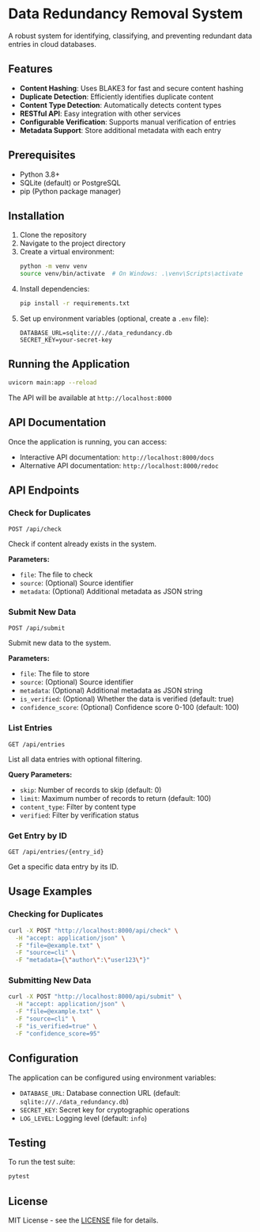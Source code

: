 # Data Redundancy Removal System

A robust system for identifying, classifying, and preventing redundant data entries in cloud databases.

## Features

- **Content Hashing**: Uses BLAKE3 for fast and secure content hashing
- **Duplicate Detection**: Efficiently identifies duplicate content
- **Content Type Detection**: Automatically detects content types
- **RESTful API**: Easy integration with other services
- **Configurable Verification**: Supports manual verification of entries
- **Metadata Support**: Store additional metadata with each entry

## Prerequisites

- Python 3.8+
- SQLite (default) or PostgreSQL
- pip (Python package manager)

## Installation

1. Clone the repository
2. Navigate to the project directory
3. Create a virtual environment:
   ```bash
   python -m venv venv
   source venv/bin/activate  # On Windows: .\venv\Scripts\activate
   ```
4. Install dependencies:
   ```bash
   pip install -r requirements.txt
   ```
5. Set up environment variables (optional, create a `.env` file):
   ```
   DATABASE_URL=sqlite:///./data_redundancy.db
   SECRET_KEY=your-secret-key
   ```

## Running the Application

```bash
uvicorn main:app --reload
```

The API will be available at `http://localhost:8000`

## API Documentation

Once the application is running, you can access:

- Interactive API documentation: `http://localhost:8000/docs`
- Alternative API documentation: `http://localhost:8000/redoc`

## API Endpoints

### Check for Duplicates

```
POST /api/check
```

Check if content already exists in the system.

**Parameters:**
- `file`: The file to check
- `source`: (Optional) Source identifier
- `metadata`: (Optional) Additional metadata as JSON string

### Submit New Data

```
POST /api/submit
```

Submit new data to the system.

**Parameters:**
- `file`: The file to store
- `source`: (Optional) Source identifier
- `metadata`: (Optional) Additional metadata as JSON string
- `is_verified`: (Optional) Whether the data is verified (default: true)
- `confidence_score`: (Optional) Confidence score 0-100 (default: 100)

### List Entries

```
GET /api/entries
```

List all data entries with optional filtering.

**Query Parameters:**
- `skip`: Number of records to skip (default: 0)
- `limit`: Maximum number of records to return (default: 100)
- `content_type`: Filter by content type
- `verified`: Filter by verification status

### Get Entry by ID

```
GET /api/entries/{entry_id}
```

Get a specific data entry by its ID.

## Usage Examples

### Checking for Duplicates

```bash
curl -X POST "http://localhost:8000/api/check" \
  -H "accept: application/json" \
  -F "file=@example.txt" \
  -F "source=cli" \
  -F "metadata={\"author\":\"user123\"}"
```

### Submitting New Data

```bash
curl -X POST "http://localhost:8000/api/submit" \
  -H "accept: application/json" \
  -F "file=@example.txt" \
  -F "source=cli" \
  -F "is_verified=true" \
  -F "confidence_score=95"
```

## Configuration

The application can be configured using environment variables:

- `DATABASE_URL`: Database connection URL (default: `sqlite:///./data_redundancy.db`)
- `SECRET_KEY`: Secret key for cryptographic operations
- `LOG_LEVEL`: Logging level (default: `info`)

## Testing

To run the test suite:

```bash
pytest
```

## License

MIT License - see the [LICENSE](LICENSE) file for details.
